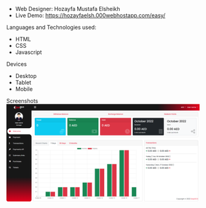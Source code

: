 
- Web Designer: Hozayfa Mustafa Elsheikh
- Live Demo: https://hozayfaelsh.000webhostapp.com/easy/

Languages and Technologies used:
- HTML
- CSS
- Javascript

Devices
- Desktop
- Tablet
- Mobile

Screenshots
![alt text](https://github.com/hozayfamustafaelsheikh/EasyGCO-new-dashboard/blob/main/asset/img/screenshot.PNG?raw=true)
